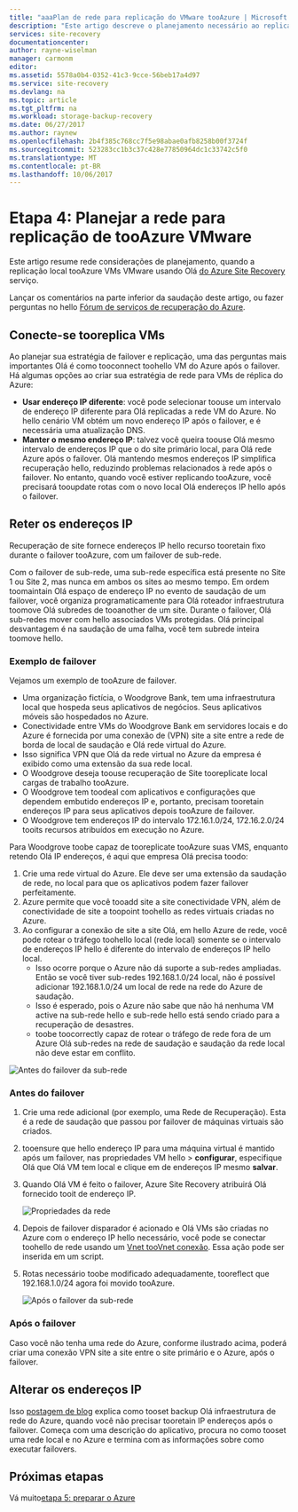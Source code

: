 ```yaml
---
title: "aaaPlan de rede para replicação do VMware tooAzure | Microsoft Docs"
description: "Este artigo descreve o planejamento necessário ao replicar máquinas virtuais do VMware tooAzure de rede"
services: site-recovery
documentationcenter: 
author: rayne-wiselman
manager: carmonm
editor: 
ms.assetid: 5578a0b4-0352-41c3-9cce-56beb17a4d97
ms.service: site-recovery
ms.devlang: na
ms.topic: article
ms.tgt_pltfrm: na
ms.workload: storage-backup-recovery
ms.date: 06/27/2017
ms.author: raynew
ms.openlocfilehash: 2b4f385c768cc7f5e98abae0afb8258b00f3724f
ms.sourcegitcommit: 523283cc1b3c37c428e77850964dc1c33742c5f0
ms.translationtype: MT
ms.contentlocale: pt-BR
ms.lasthandoff: 10/06/2017
---
```

# <a name="step-4-plan-networking-for-vmware-tooazure-replication"></a>Etapa 4: Planejar a rede para replicação de tooAzure VMware

Este artigo resume rede considerações de planejamento, quando a replicação local tooAzure VMs VMware usando Olá [do Azure Site Recovery](site-recovery-overview.md) serviço.

Lançar os comentários na parte inferior da saudação deste artigo, ou fazer perguntas no hello [Fórum de serviços de recuperação do Azure](https://social.msdn.microsoft.com/forums/azure/home?forum=hypervrecovmgr).


## <a name="connect-tooreplica-vms"></a>Conecte-se tooreplica VMs

Ao planejar sua estratégia de failover e replicação, uma das perguntas mais importantes Olá é como tooconnect toohello VM do Azure após o failover. Há algumas opções ao criar sua estratégia de rede para VMs de réplica do Azure:

- **Usar endereço IP diferente**: você pode selecionar toouse um intervalo de endereço IP diferente para Olá replicadas a rede VM do Azure. No hello cenário VM obtém um novo endereço IP após o failover, e é necessária uma atualização DNS.
- **Manter o mesmo endereço IP**: talvez você queira toouse Olá mesmo intervalo de endereços IP que o do site primário local, para Olá rede Azure após o failover. Olá mantendo mesmos endereços IP simplifica recuperação hello, reduzindo problemas relacionados à rede após o failover. No entanto, quando você estiver replicando tooAzure, você precisará tooupdate rotas com o novo local Olá endereços IP hello após o failover. 


## <a name="retain-ip-addresses"></a>Reter os endereços IP

Recuperação de site fornece endereços IP hello recurso tooretain fixo durante o failover tooAzure, com um failover de sub-rede.

Com o failover de sub-rede, uma sub-rede específica está presente no Site 1 ou Site 2, mas nunca em ambos os sites ao mesmo tempo. Em ordem toomaintain Olá espaço de endereço IP no evento de saudação de um failover, você organiza programaticamente para Olá roteador infraestrutura toomove Olá subredes de tooanother de um site. Durante o failover, Olá sub-redes mover com hello associados VMs protegidas. Olá principal desvantagem é na saudação de uma falha, você tem subrede inteira toomove hello.


### <a name="failover-example"></a>Exemplo de failover

Vejamos um exemplo de tooAzure de failover.

- Uma organização fictícia, o Woodgrove Bank, tem uma infraestrutura local que hospeda seus aplicativos de negócios. Seus aplicativos móveis são hospedados no Azure.
- Conectividade entre VMs do Woodgrove Bank em servidores locais e do Azure é fornecida por uma conexão de (VPN) site a site entre a rede de borda de local de saudação e Olá rede virtual do Azure.
- Isso significa VPN que Olá da rede virtual no Azure da empresa é exibido como uma extensão da sua rede local.
- O Woodgrove deseja toouse recuperação de Site tooreplicate local cargas de trabalho tooAzure.
 - O Woodgrove tem toodeal com aplicativos e configurações que dependem embutido endereços IP e, portanto, precisam tooretain endereços IP para seus aplicativos depois tooAzure de failover.
 - O Woodgrove tem endereços IP do intervalo 172.16.1.0/24, 172.16.2.0/24 tooits recursos atribuídos em execução no Azure.


Para Woodgrove toobe capaz de tooreplicate tooAzure suas VMS, enquanto retendo Olá IP endereços, é aqui que empresa Olá precisa toodo:

1. Crie uma rede virtual do Azure. Ele deve ser uma extensão da saudação de rede, no local para que os aplicativos podem fazer failover perfeitamente.
2. Azure permite que você tooadd site a site conectividade VPN, além de conectividade de site a toopoint toohello as redes virtuais criadas no Azure.
3. Ao configurar a conexão de site a site Olá, em hello Azure de rede, você pode rotear o tráfego toohello local (rede local) somente se o intervalo de endereços IP hello é diferente do intervalo de endereços IP hello local.
    - Isso ocorre porque o Azure não dá suporte a sub-redes ampliadas. Então se você tiver sub-redes 192.168.1.0/24 local, não é possível adicionar 192.168.1.0/24 um local de rede na rede do Azure de saudação.
    - Isso é esperado, pois o Azure não sabe que não há nenhuma VM active na sub-rede hello e sub-rede hello está sendo criado para a recuperação de desastres.
    - toobe toocorrectly capaz de rotear o tráfego de rede fora de um Azure Olá sub-redes na rede de saudação e saudação da rede local não deve estar em conflito.

![Antes do failover da sub-rede](./media/site-recovery-network-design/network-design7.png)

### <a name="before-failover"></a>Antes do failover

1. Crie uma rede adicional (por exemplo, uma Rede de Recuperação). Esta é a rede de saudação que passou por failover de máquinas virtuais são criados.
2. tooensure que hello endereço IP para uma máquina virtual é mantido após um failover, nas propriedades VM hello > **configurar**, especifique Olá que Olá VM tem local e clique em de endereços IP mesmo **salvar**.
3. Quando Olá VM é feito o failover, Azure Site Recovery atribuirá Olá fornecido tooit de endereço IP.

    ![Propriedades da rede](./media/site-recovery-network-design/network-design8.png)

4. Depois de failover disparador é acionado e Olá VMs são criadas no Azure com o endereço IP hello necessário, você pode se conectar toohello de rede usando um [Vnet tooVnet conexão](../vpn-gateway/virtual-networks-configure-vnet-to-vnet-connection.md). Essa ação pode ser inserida em um script.
5. Rotas necessário toobe modificado adequadamente, tooreflect que 192.168.1.0/24 agora foi movido tooAzure.

    ![Após o failover da sub-rede](./media/site-recovery-network-design/network-design9.png)

### <a name="after-failover"></a>Após o failover

Caso você não tenha uma rede do Azure, conforme ilustrado acima, poderá criar uma conexão VPN site a site entre o site primário e o Azure, após o failover.

## <a name="change-ip-addresses"></a>Alterar os endereços IP

Isso [postagem de blog](http://azure.microsoft.com/blog/2014/09/04/networking-infrastructure-setup-for-microsoft-azure-as-a-disaster-recovery-site/) explica como tooset backup Olá infraestrutura de rede do Azure, quando você não precisar tooretain IP endereços após o failover. Começa com uma descrição do aplicativo, procura no como tooset uma rede local e no Azure e termina com as informações sobre como executar failovers.  

## <a name="next-steps"></a>Próximas etapas

Vá muito[etapa 5: preparar o Azure](vmware-walkthrough-prepare-azure.md)
